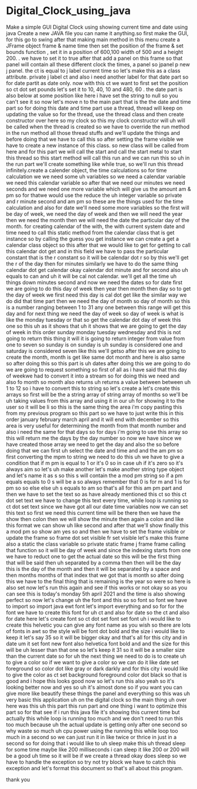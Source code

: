 # Digital_Clock_using_java
Make a simple GUI Digital Clock using showing current time and date using java
Create a new JAVA file you can name it anything.so first  make the GUI, for this go to swing  after that making main method in this menu  create a JFrame object frame & name time then set the position of the frame & set bounds function , set it in a position of 600,100  width of 500 and a height  200.  . we have to set it to true after that add a panel on this frame so that panel will contain all these different clock the times, a panel so jpanel p new j panel.  the ct is equal to j label current time so let's make this as a class attribute. private j label ct and also i need another label for that date part so for date partit as date only. now with this ct we want to first set the position so ct dot set pounds let's set it to 10, 40, 10 and 480, 60 . the date part is also below at some position like here i have set the string to null so you can't see it so now let's move n to the main part that is the the date and time part  so for doing this date and time part use a  thread, thread will keep on updating the value  so for the thread, use the thread class and then create constructor over here so my clock so this my clock constructor will uh will be called when the thread is created so we have to override the run method  in the run method all those thread stuffs and we'll update the things and before doing that we have to call this so after setting the frame visible we have to create a new instance of this class. so new class will be called from here and for this part we will call the start and call the start metal to start this thread so this start method will call this run and we can run this so uh in the run part we'll create something like while true, so we'll run this thread infinitely.create a calender object, the time calculations so for time calculation we we need some uh variables so we  need a calendar variable we need this calendar variable so after that we need our minutes we need seconds and we need one more variable which will give us the amount am & pm so for thatwe would  use the reduce the uh integer variable so private and r minute second and am pm  so these are the things used for the time calculation and also for date we'll need some more variables  so the first will be day of week, we need the day of week and then we will need the year then we need the month then we will need the date the particular day of the month. for creating calendar of the with, the with  current system date and time need to call this static method from the calendar class that is get instance so by calling the guess you get instance we can create a get a calendar class object so this after that we would like to get for getting to call this calendar dot get and in this field we have to pass the particular constant that is the r constant so it will be calendar dot r so by this we'll get the r of the day then for minutes similarly we have to do the same thing calendar dot get calendar okay calendar dot minute and for second also uh equals to can and uh it will be cal not calendar.  we'll get all the time uh things down minutes second and now we need the dates so for date first we are going to do this day of week then year then month then day so  to get the day of week we first need this day is cal dot get like the similar way we do did that time part then we need the day of month so day of month so this is a number ranging between 1 to 31  any one between this range will get this day and for next thing we need the day of week so day of week is what is like the monday tuesday or that so get the calendar dot day of week this one so this uh as it shows that uh it shows that we are going to get the day of week in this order sunday monday tuesday wednesday and this is not going to return this thing it will it is going to return integer from value from one to seven so sunday is on sunday is uh sunday is considered one and saturday is considered seven like this we'll getso after this we are going to create the month, month is get like same dot month and here is also same so after doing this so this part is uh dates after doing this we are going to do we are going to request something so first of all as i have said that this day of weekwe had to convert it into a stream so for doing this we need and also fo month so month also returns uh returns a value between between uh 1 to 12 so i have to convert this to string so let's create a let's create this arrays so first will be the a string array of string array of months so we'll be uh taking values from this array and using it in our uh for showing it to the user so it will be li so this is the same thing the area i'm copy pasting this from my previous program so this part so we have to just write this in this order january february march april and it will end with december so this area is very useful for determining the month from that month number and also i need the same for that days so for days i'm going to use this array so this will return me the days by the day number so now we have since we have created those array we need to get the day and also the so before doing that we can first uh select the date and time and and the am pm so first converting the mpm to string we need to do this uh we have to give a condition that if m pm is equal to 1 or it's 0 so in case uh if it's zero so it's always aim so let's uh make another let's make another string type object and let's name it as s so this s will contain the a mod pm string so if a pm equals equals to 0 s will be a so always remember that 0 is for m and 1 is for pm so so else else uh s equals to am so that's all for this  am pm part and then we have to set the text so as have  already mentioned this ct so this ct dot set text we have to change this text every time, while loop is running so ct dot set text since we have got all our date time variables now we can set this text so first we need this current time will be there then we have the show  then  colon then we will show the minute then again a colon and like this format we can show uh like second and after that we'll show finally this a mod pm so show am yes so and then we have to set the frame visible or update the frame so frame dot set visible fr set visible let's make this frame also a static the class variable so private static frame j frame frame calling that function so it will be day of week and since the indexing starts from one we have to reduct one to get the actual date so this will be the first thing that will be said then uh separated by a comma then then will be the day this is the day of the month and then it will be separated by a space and then months months of that index that we got that is month so after doing this we have to the final thing that is remaining is the year so were so here is also set now let's run this again and see if this works or not okay so as you can see this is today's monday 5th april 2021 and the time is also showing perfect so now let's change uh the font and this so so font so font we have to import so import java ewt font let's import everything and so for for the font we have to create this font for uh ct and also for date so the ct and also for date here let's create font so ct dot set font set font uh i would like to create this helvetic you can give any font name as you wish so there are lots of fonts in awt so the style will be font dot bold and the size i would like to keep it let's say 35 so it will be bigger okay and that's all for this city and in date um it set font new font also helvetica font bold and and the size for this will be uh lesser than that one so let's keep it 31 so it will be a smaller size than the current date so for uh the next thing we need to do is to create uh to give a color so if we want to give a color so we can do it like date set foreground so color dot like gray or dark darkly and for this city i would like to give the color as ct set background foreground color dot black so that is good and i hope this looks good now so let's run this also yeah so it's looking better now and yes so uh it's almost done so if you want you can give more like beautify these things the panel and everything so this was uh very basic this application uh on the digital clock so the main thing uh over here was this uh this part this run part and one thing i want to optimize this part so for that see if i run this java file it's showing this current time but actually this while loop is running too much and we don't need to run this too much because uh the actual update is getting only after one second so why waste so much uh cpu power using the running this while loop too much in a second so we can just run it in like twice or thrice in just in a second so for doing that i would like to uh sleep make this uh thread sleep for some time maybe like 200 milliseconds i can sleep it like 200 or 200 will be a good uh time so it will be if we create a thread okay does sleep so we have to handle the exception so try not try block we have to catch this exception and let's format this document so that's all about this program. 

thank you
